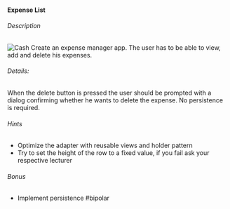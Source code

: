 #### Expense List

###### Description
![Cash](http://i.imgur.com/T1p7FJd.png)
Create an expense manager app. The user has to be able to view, add and delete his expenses.

###### Details:
When the delete button is pressed the user should be prompted with a dialog confirming whether he wants to delete the expense. No persistence is required.

###### Hints
- Optimize the adapter with reusable views and holder pattern
- Try to set the height of the row to a fixed value, if you fail ask your respective lecturer

###### Bonus
- Implement persistence #bipolar
